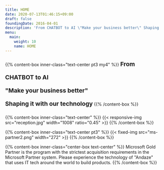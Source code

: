 ```yaml
---
title: HOME
date: 2020-07-13T01:46:15+09:00
draft: false
foundingDate: 2016-04-01
description: 'From CHATBOT to AI \"Make your business better\" Shaping it with our technology'
menu:
  main:
    weight: 10
    name: HOME
---
```


{{% content-box inner-class="text-center pt3 my4" %}}
<b STYLE="font-size: 1.2rem; line-height:2.7rem">From CHATBOT to AI</br>
"Make your business better"</br>
Shaping it with our technology</b>
{{% /content-box %}}

{{% content-box inner-class="text-center" %}}
{{< responsive-img src="reception.jpg" width="1008" ratio="0.45" >}}
{{% /content-box %}}

{{% content-box inner-class="text-center pt3" %}}
{{< fixed-img  src="ms-partner2.png" width="272" >}}
{{% /content-box %}}

{{% content-box inner-class="center-box text-center" %}}
Microsoft Gold Partner is the program with the strictest acquisition requirements in the Microsoft Partner system. Please experience the technology of "Andaze" that uses IT tech around the world to build products.
{{% /content-box %}}